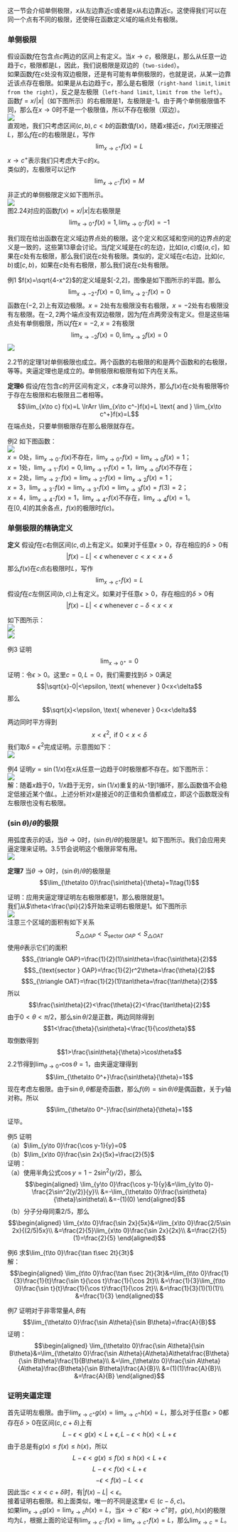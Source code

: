 这一节会介绍单侧极限，$x$从左边靠近$c$或者是$x$从右边靠近$c$。这使得我们可以在同一个点有不同的极限，还使得在函数定义域的端点处有极限。

### 单侧极限
假设函数$f$在包含点$c$两边的区间上有定义。当$x\to c$，极限是$L$，那么从任意一边趋于$c$，极限都是$L$，因此，我们说极限是双边的（`two-sided`）。  
如果函数$f$在$c$处没有双边极限，还是有可能有单侧极限的，也就是说，从某一边靠近该点存在极限。如果是从右边趋于$c$，那么是右极限（`right-hand limit`, `limit from the right`），反之是左极限（`left-hand limit`, `limit from the left`）。  
函数$f=x/|x|$（如下图所示）的右极限是1，左极限是-1。由于两个单侧极限值不同，那么在$x\to 0$时不是一个极限值，所以不存在极限（双边）。  
![](040.010.png)  
直观地，我们只考虑区间$(c, b), c<b$的函数值$f(x)$，随着$x$接近$c$，$f(x)$无限接近$L$，那么$f$在$c$的右极限是$L$，写作
$$\lim_{x\to c^+}f(x)=L$$
$x\to c^+$表示我们只考虑大于$c$的$x$。  
类似的，左极限可以记作
$$\lim_{x\to c^-}f(x)=M$$
非正式的单侧极限定义如下图所示。  
![](040.020.png)  
图2.24对应的函数$f(x)=x/|x|$左右极限是
$$\lim_{x\to 0^+}f(x)=1,\lim_{x\to 0^-}f(x)=-1$$

我们现在给出函数在定义域边界点处的极限。这个定义和区域和空间的边界点的定义是一致的，这些第13章会讨论。当$f$定义域是在$c$的左边，比如$(a,c)$或$(a,c]$，如果在$c$处有左极限，那么我们说在$c$处有极限。类似的，定义域在$c$右边，比如$(c,b)$或$[c,b)$，如果在$c$处有右极限，那么我们说在$c$处有极限。

例1 $f(x)=\sqrt{4-x^2}$的定义域是$[-2,2]，图像是如下图所示的半圆。那么
$$\lim_{x\to -2^+}f(x)=0, \lim_{x\to 2^-}f(x)=0$$
函数在$(-2,2)$上有双边极限。$x=2$处有左极限没有右极限，$x=-2$处有右极限没有左极限。在$-2,2$两个端点没有双边极限，因为$f$在点两旁没有定义。但是这些端点处有单侧极限，所以$f$在$x=-2,x=2$有极限
$$\lim_{x\to -2}f(x)=0, \lim_{x\to 2}f(x)=0$$
![](040.030.png)

2.2节的定理1对单侧极限也成立。两个函数的右极限的和是两个函数和的右极限，等等。夹逼定理也是成立的。单侧极限和极限有如下内在关系。

**定理6** 假设$f$在包含$c$的开区间有定义，$c$本身可以除外，那么$f(x)$在$c$处有极限等价于存在左极限和右极限且二者相等。
$$\lim_{x\to c} f(x)=L \lrArr \lim_{x\to c^-}f(x)=L \text{ and } \lim_{x\to c^+}f(x)=L$$
在端点处，只要单侧极限存在那么极限就存在。

例2 如下图函数：  
![](040.040.png)  
$x=0$处，$\lim_{x\to 0^-}f(x)$不存在，$\lim_{x\to 0^+}f(x)=\lim_{x\to 0}f(x)=1$；  
$x=1$处，$\lim_{x\to 1^-}f(x)=0, \lim_{x\to 1^+}f(x)=1$，$\lim_{x\to 0}f(x)$不存在；  
$x=2$处，$\lim_{x\to 2^-}f(x)=\lim_{x\to 2^+}f(x)=\lim_{x\to 2}f(x)=1$；  
$x=3$，$\lim_{x\to 3^-}f(x)=\lim_{x\to 3^+}f(x)=\lim_{x\to 3}f(x)=f(3)=2$；  
$x=4$，$\lim_{x\to 4^-}f(x)=1$，$\lim_{x\to 4^+}f(x)$不存在，$\lim_{x\to 4}f(x)=1$。  
在$[0,4]$的其余各点，$f(x)$的极限时$f(c)$。

### 单侧极限的精确定义
**定义** 假设$f$在$c$右侧区间$(c,d)$上有定义。如果对于任意$\epsilon>0$，存在相应的$\delta>0$有
$$|f(x)-L|<\epsilon \text{ whenever } c<x<x+\delta$$
那么$f(x)$在$c$点右极限时$L$，写作
$$\lim_{x\to c^+}f(x)=L$$
假设$f$在$c$左侧区间$(b,c)$上有定义。如果对于任意$\epsilon>0$，存在相应的$\delta>0$有
$$|f(x)-L|<\epsilon \text{ whenever } c-\delta<x<x$$

如下图所示：  
![](040.050.png)  
![](040.060.png)

例3 证明
$$\lim_{x\to 0^+}=0$$
证明：令$\epsilon>0$。这里$c=0,L=0$，我们需要找到$\delta>0$满足
$$|\sqrt{x}-0|<\epsilon, \text{ whenever } 0<x<\delta$$
那么
$$\sqrt{x}<\epsilon, \text{ whenever } 0<x<\delta$$
两边同时平方得到
$$x<\epsilon^2, \text{ if } 0<x<\delta$$
我们取$\delta=\epsilon^2$完成证明。示意图如下：  
![](040.070.png)

例4 证明$y=\sin(1/x)$在$x$从任意一边趋于0时极限都不存在。如下图所示：  
![](040.080.png)  
解：随着$x$趋于0，$1/x$趋于无穷，$\sin(1/x)$重复的从-1到1循环，那么函数值不会稳定低接近某个值$L$。上述分析对$x$是接近0的正值和负值都成立，即这个函数既没有左极限也没有右极限。

### $(\sin\theta)/\theta$的极限
用弧度表示的话，当$\theta\to 0$时，$(\sin\theta)/\theta$的极限是1。如下图所示。我们会应用夹逼定理来证明。3.5节会说明这个极限非常有用。  
![](040.090.png)

**定理7** 当$\theta\to 0$时，$(\sin\theta)/\theta$的极限是
$$\lim_{\theta\to 0}\frac{\sin\theta}{\theta}=1\tag{1}$$

证明：应用夹逼定理证明左右极限都是1，那么极限就是1。  
我们从$\theta<\frac{\pi}{2}$开始来证明右极限是1。如下图所示  
![](040.100.png)  
注意三个区域的面积有如下关系
$$S_{\triangle OAP}<S_{\text{sector } OAP}<S_{\triangle OAT}$$
使用$\theta$表示它们的面积
$$S_{\triangle OAP}=\frac{1}{2}(1)\sin\theta=\frac{\sin\theta}{2}$$
$$S_{\text{sector } OAP}=\frac{1}{2}r^2\theta=\frac{\theta}{2}$$
$$S_{\triangle OAT}=\frac{1}{2}(1)\tan\theta=\frac{\tan\theta}{2}$$
所以
$$\frac{\sin\theta}{2}<\frac{\theta}{2}<\frac{\tan\theta}{2}$$
由于$0<\theta<\pi/2$，那么$\sin\theta/2$是正数，两边同除得到
$$1<\frac{\theta}{\sin\theta}<\frac{1}{\cos\theta}$$
取倒数得到
$$1>\frac{\sin\theta}{\theta}>\cos\theta$$
2.2节得到$\lim_{\theta\to 0^+}\cos\theta=1$，由夹逼定理得到
$$\lim_{\theta\to 0^+}\frac{\sin\theta}{\theta}=1$$
现在考虑左极限。由于$\sin\theta,\theta$都是奇函数，那么$f(\theta)=\sin\theta/\theta$是偶函数，关于$y$轴对称。所以
$$\lim_{\theta\to 0^-}\frac{\sin\theta}{\theta}=1$$
证毕。

例5 证明  
（a）$\lim_{y\to 0}\frac{\cos y-1}{y}=0$  
（b）$\lim_{x\to 0}\frac{\sin 2x}{5x}=\frac{2}{5}$  
证明：  
（a）使用半角公式$\cos y=1-2\sin^2(y/2)$，那么
$$\begin{aligned}
\lim_{y\to 0}\frac{\cos y-1}{y}&=\lim_{y\to 0}-\frac{2\sin^2(y/2)}{y}\\
&=-\lim_{\theta\to 0}\frac{\sin\theta}{\theta}\sin\theta\\
&=-(1)(0)
\end{aligned}$$
（b）分子分母同乘$2/5$，那么
$$\begin{aligned}
\lim_{x\to 0}\frac{\sin 2x}{5x}&=\lim_{x\to 0}\frac{2/5\sin 2x}{(2/5)5x}\\
&=\frac{2}{5}\lim_{x\to 0}\frac{\sin 2x}{2x}\\
&=\frac{2}{5}(1)=\frac{2}{5}
\end{aligned}$$

例6 求$\lim_{t\to 0}\frac{\tan t\sec 2t}{3t}$  
解：
$$\begin{aligned}
\lim_{t\to 0}\frac{\tan t\sec 2t}{3t}&=\lim_{t\to 0}\frac{1}{3}\frac{1}{t}\frac{\sin t}{\cos t}\frac{1}{\cos 2t}\\
&=\frac{1}{3}\lim_{t\to 0}\frac{\sin t}{t}\frac{1}{\cos t}\frac{1}{\cos 2t}\\
&=\frac{1}{3}(1)(1)(1)\\
&=\frac{1}{3}
\end{aligned}$$

例7 证明对于非零常量$A,B$有
$$\lim_{\theta\to 0}\frac{\sin A\theta}{\sin B\theta}=\frac{A}{B}$$
证明：
$$\begin{aligned}
\lim_{\theta\to 0}\frac{\sin A\theta}{\sin B\theta}&=\lim_{\theta\to 0}\frac{\sin A\theta}{A\theta}A\theta\frac{B\theta}{\sin B\theta}\frac{1}{B\theta}\\
&=\lim_{\theta\to 0}\frac{\sin A\theta}{A\theta}\frac{B\theta}{\sin B\theta}\frac{A}{B}\\
&=(1)(1)\frac{A}{B}\\
&=\frac{A}{B}
\end{aligned}$$

### 证明夹逼定理
首先证明左极限。由于$\lim_{x\to c^+}g(x)=\lim_{x\to c^+}h(x)=L$，那么对于任意$\epsilon>0$都存在$\delta>0$在区间$(c,c+\delta)$上有
$$L-\epsilon<g(x)<L+\epsilon,L-\epsilon<h(x)<L+\epsilon$$
由于总是有$g(x)\leq f(x)\leq h(x)$，所以
$$L-\epsilon<g(x)\leq f(x)\leq h(x)<L+\epsilon$$
$$L-\epsilon<f(x)<L+\epsilon$$
$$-\epsilon<f(x)-L<\epsilon$$
因此当$c<x<c+\delta$时，有$|f(x)-L|<\epsilon$。  
接着证明右极限。和上面类似，唯一的不同是这里$x\in (c-\delta,c)$。  
如果$\lim_{x\to c}g(x)=\lim_{x\to c}h(x)=L$，当$x\to c^-$和$x\to c^+$时，$g(x), h(x)$的极限均为$L$，根据上面的论证有$\lim_{x\to c^-}f(x)=\lim_{x\to c^+}f(x)=L$，那么$\lim_{x\to c}=L$。
